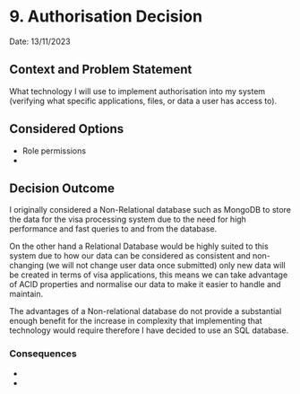 # 9. Authorisation Decision
Date: 13/11/2023
## Context and Problem Statement

What technology I will use to implement authorisation into my system (verifying what specific applications, files, or data a user has access to).

## Considered Options

* Role permissions
* 

## Decision Outcome

I originally considered a Non-Relational database such as MongoDB to store the data for the visa processing system due to the need for high performance and fast queries to and from the database.

On the other hand a Relational Database would be highly suited to this system due to how our data can be considered as consistent and non-changing (we will not change user data once submitted) only new data will be created in terms of visa applications, this means we can take advantage of ACID properties and normalise our data to make it easier to handle and maintain.

The advantages of a Non-relational database do not provide a substantial enough benefit for the increase in complexity that implementing that technology would require therefore I have decided to use an SQL database.

### Consequences

* 
*
